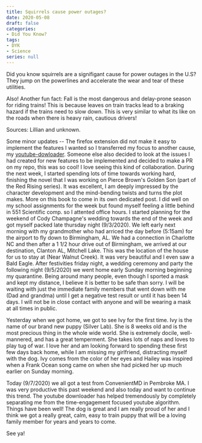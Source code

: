 ```yaml
---
title: Squirrels cause power outages?
date: 2020-05-08
draft: false
categories:
- Did You Know?
tags:
- DYK
- Science
series: null
---
```


Did you know squirrels are a signifigant cause for power outages in the U.S? They jump on the powerlines and accelerate the wear and tear of these utilities.

Also! Another fun fact: Fall is the most dangerous and delay-prone season for riding trains! This is because leaves on train tracks lead to a braking hazard if the trains need to slow down. This is very similar to what its like on the roads when there is heavy rain, cautious drivers!

Sources: Lillian and unknown.

Some minor updates -- The firefox extension did not make it easy to implement the features I wanted so I transferred my focus to another cause, my [youtube-dowloader](https://github.com/jack-champagne/youtube-downloader). Someone else also decided to look at the issues I had created for new features to be implemented and decided to make a PR on my repo, this was so cool! I love seeing this kind of collaboration. During the next week, I started spending lots of time towards working hard, finishing the novel that I was working on Pierce Brown's Golden Son (part of the Red Rising series). It was excellent, I am deeply impressed by the character development and the mind-bending twists and turns the plot makes. More on this book to come in its own dedicated post.
I did well on my school assignments for the week but found myself feeling a little behind in 551 Scientific comp. so I attented office hours. I started planning for the weekend of Cody Champagne's wedding towards the end of the week and got myself packed late thursday night (9/3/2020). We left early next morning with my grandmother who had arriced the day before (5:15am) for the airport to fly down to Birmingham, AL. We had a connection in Charlotte NC and then after a 1 1/2 hour drive out of Birmingham, we arrived at our destination, Clanton AL, Mitchell Lake. This was the location of the house for us to stay at (Near Walnut Creek). It was very beautiful and I even saw a Bald Eagle. After festivities friday night, a wedding ceremony and party the following night (9/5/2020) we went home early Sunday morning beginning my quarantine. Being around many people, even though I sported a mask and kept my distance, I believe it is better to be safe than sorry. I will be waiting with just the immediate family members that went down with me (Dad and grandma) until I get a negative test result or until it has been 14 days. I will not be in close contact with anyone and will be wearing a mask at all times in public.

Yesterday when we got home, we got to see Ivy for the first time. Ivy is the name of our brand new puppy (Silver Lab). She is 8 weeks old and is the most precious thing in the whole wide world. She is extremely docile, well-mannered, and has a great temperment. She takes lots of naps and loves to play tug of war. I love her and am looking forward to spending these first few days back home, while I am missing my girlfriend, distracting myself with the dog. Ivy comes from the color of her eyes and Hailey was inspired when a Frank Ocean song came on when she had picked her up much earlier on Sunday morning. 

Today (9/7/2020) we all got a test from ConvenientMD in Pembroke MA. I was very productive this past weekend and also today and want to continue this trend. The youtube downloader has helped tremendously by completely separating me from the time-engagement focused youtube algorithm. Things have been well! The dog is great and I am really proud of her and I think we got a really great, calm, easy to train puppy that will be a loving family member for years and years to come.

See ya!